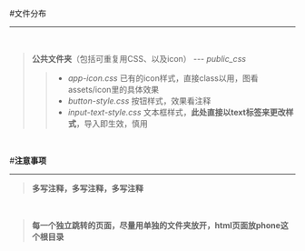 #文件分布
<br/>

---
<br/>

> **公共文件夹**（包括可重复用CSS、以及icon） ---  *public_css*
>>- *app-icon.css* 已有的icon样式，直接class以用，图看assets/icon里的具体效果
>>- *button-style.css*  按钮样式，效果看注释
>>- *input-text-style.css* 文本框样式，**此处直接以text标签来更改样式**，导入即生效，慎用



<br/>


#**注意事项**
<br/>

---
> **多写注释，多写注释，多写注释**
<br/>

> **每一个独立跳转的页面，尽量用单独的文件夹放开，html页面放phone这个根目录**
<br/>

> 